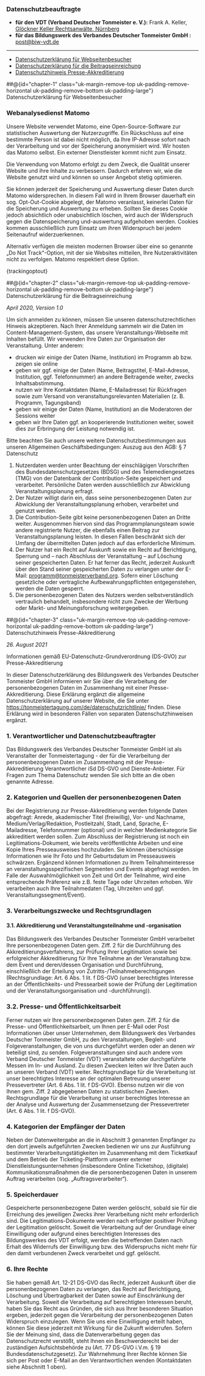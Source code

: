 ### Datenschutzbeauftragte
+ **für den VDT (Verband Deutscher Tonmeister e. V.):** Frank A. Keller, [Glöckner Keller Rechtsanwälte, Nürnberg](https://anwaelte-gkr.de/kontakt/)
+ **für das Bildungswerk des Verbandes Deutscher Tonmeister GmbH :** post@biw-vdt.de

--- 

+ [Datenschutzerklärung für Webseitenbesucher](#chapter-1)
+ [Datenschutzerklärung für die Beitragseinreichung](#chapter-2)
+ [Datenschutzhinweis Presse-Akkreditierung](#chapter-3)

##@{id="chapter-1" class="uk-margin-remove-top uk-padding-remove-horizontal uk-padding-remove-bottom uk-padding-large"} Datenschutzerklärung für Webseitenbesucher

### Webanalysedienst Matomo
Unsere Website verwendet Matomo, eine Open-Source-Software zur statistischen Auswertung der Nutzerzugriffe. Ein Rückschluss auf eine bestimmte Person ist dabei nicht möglich, da Ihre IP-Adresse sofort nach der Verarbeitung und vor der Speicherung anonymisiert wird. Wir hosten das Matomo selbst. Ein externer Dienstleister kommt nicht zum Einsatz.

Die Verwendung von Matomo erfolgt zu dem Zweck, die Qualität unserer Website und ihre Inhalte zu verbessern. Dadurch erfahren wir, wie die Website genutzt wird und können so unser Angebot stetig optimieren.

Sie können jederzeit der Speicherung und Auswertung dieser Daten durch Matomo widersprechen. In diesem Fall wird in Ihrem Browser dauerhaft ein sog. Opt-Out-Cookie abgelegt, der Matomo veranlasst, keinerlei Daten für die Speicherung und Auswertung zu erheben. Sollten Sie dieses Cookie jedoch absichtlich oder unabsichtlich löschen, wird auch der Widerspruch gegen die Datenspeicherung und-auswertung aufgehoben werden. Cookies kommen ausschließlich zum Einsatz um ihren Widerspruch bei jedem Seitenaufruf widerzuerkennen.

Alternativ verfügen die meisten modernen Browser über eine so genannte „Do Not Track“-Option, mit der sie Websites mitteilen, Ihre Nutzeraktivitäten nicht zu verfolgen. Matomo respektiert diese Option.

{trackingoptout}

##@{id="chapter-2" class="uk-margin-remove-top uk-padding-remove-horizontal uk-padding-remove-bottom uk-padding-large"} Datenschutzerklärung für die Beitragseinreichung

*April 2020, Version 1.0*

Um sich anmelden zu können, müssen Sie unseren datenschutzrechtlichen Hinweis akzeptieren. Nach Ihrer Anmeldung sammeln wir die Daten im Content-Management-System, das unsere Veranstaltungs-Webseite mit Inhalten befüllt. Wir verwenden Ihre Daten zur Organisation der Veranstaltung. 
Unter anderem:
+ drucken wir einige der Daten (Name, Institution) im Programm ab bzw. zeigen sie online
+ geben wir ggf. einige der Daten (Name, Beitragstitel, E-Mail-Adresse, Institution, ggf. Telefonnummer) an andere Beitragende weiter, zwecks Inhaltsabstimmung.
+ nutzen wir Ihre Kontaktdaten (Name, E-Mailadresse) für Rückfragen sowie zum Versand von veranstaltungsrelevanten Materialien (z. B. Programm, Tagungsband)
+ geben wir einige der Daten (Name, Institution) an die Moderatoren der Sessions weiter
+ geben wir Ihre Daten ggf. an kooperierende Institutionen weiter, soweit dies zur Erbringung der Leistung notwendig ist.

Bitte beachten Sie auch unsere weitere Datenschutzbestimmungen aus unseren Allgemeinen Geschäftsbedingungen:
Auszug aus den AGB: § 7 Datenschutz
1. Nutzerdaten werden unter Beachtung der einschlägigen Vorschriften des Bundesdatenschutzgesetzes (BDSG) und des Telemediengesetzes (TMG) von der Datenbank der Contribution-Seite gespeichert und verarbeitet. Persönliche Daten werden ausschließlich zur Abwicklung Veranstaltungsplanung erfragt.
2. Der Nutzer willigt darin ein, dass seine personenbezogenen Daten zur Abwicklung der Veranstaltungsplanung erhoben, verarbeitet und genutzt werden.
3. Die Contribution-Seite gibt keine personenbezogenen Daten an Dritte weiter. Ausgenommen hiervon sind das Programmplanungsteam sowie andere registrierte Nutzer, die ebenfalls einen Beitrag zur Veranstaltungsplanung leisten. In diesen Fällen beschränkt sich der Umfang der übermittelten Daten jedoch auf das erforderliche Minimum.
4. Der Nutzer hat ein Recht auf Auskunft sowie ein Recht auf Berichtigung, Sperrung und – nach Abschluss der Veranstaltung – auf Löschung seiner gespeicherten Daten. Er hat ferner das Recht, jederzeit Auskunft über den Stand seiner gespeicherten Daten zu verlangen unter der E-Mail: programm@tonmeisterverband.org. Sofern einer Löschung gesetzliche oder vertragliche Aufbewahrungspflichten entgegenstehen, werden die Daten gesperrt.
5. Die personenbezogenen Daten des Nutzers werden selbstverständlich vertraulich behandelt, insbesondere nicht zum Zwecke der Werbung oder Markt- und Meinungsforschung weitergegeben.

##@{id="chapter-3" class="uk-margin-remove-top uk-padding-remove-horizontal uk-padding-remove-bottom uk-padding-large"} Datenschutzhinweis Presse-Akkreditierung

*26. August 2021*

Informationen gemäß EU-Datenschutz-Grundverordnung (DS-GVO) zur Presse-Akkreditierung

In dieser Datenschutzerklärung des Bildungswerk des Verbandes Deutscher Tonmeister GmbH informieren wir Sie über die Verarbeitung der personenbezogenen Daten im Zusammenhang mit einer Presse-Akkreditierung. Diese Erklärung ergänzt die allgemeine Datenschutzerklärung auf unserer Website, die Sie unter https://tonmeistertagung.com/de/datenschutzrichtlinie/ finden. Diese Erklärung wird in besonderen Fällen von separaten Datenschutzhinweisen ergänzt.

### 1. Verantwortlicher und Datenschutzbeauftragter
Das Bildungswerk des Verbandes Deutscher Tonmeister GmbH ist als Veranstalter der Tonmeistertagung - der für die Verarbeitung der personenbezogenen Daten im Zusammenhang mit der Presse-Akkreditierung Verantwortlicher iSd DS-GVO und Dienste-Anbieter. Für Fragen zum Thema Datenschutz wenden Sie sich bitte an die oben genannte Adresse.

### 2. Kategorien und Quellen der personenbezogenen Daten

Bei der Registrierung zur Presse-Akkreditierung werden folgende Daten abgefragt: Anrede, akademischer Titel (freiwillig), Vor- und Nachname, Medium/Verlag/Redaktion, Postleitzahl, Stadt, Land, Sprache, E-Mailadresse, Telefonnummer (optional) und in welcher Medienkategorie Sie akkreditiert werden sollen. Zum Abschluss der Registrierung ist noch ein Legitimations-Dokument, wie bereits veröffentlichte Arbeiten und eine Kopie Ihres Presseausweises hochzuladen. Sie können überschüssige Informationen wie Ihr Foto und Ihr Geburtsdatum im Presseausweis schwärzen. 
Ergänzend können Informationen zu Ihrem Teilnahmeinteresse an veranstaltungsspezifischen Segmenten und Events abgefragt werden. Im Falle der Auswahlmöglichkeit von Zeit und Ort der Teilnahme, wird eine entsprechende Präferenz wie z.B. feste Tage oder Uhrzeiten erhoben. Wir verarbeiten auch Ihre Teilnahmedaten (Tag, Uhrzeiten und ggf. Veranstaltungssegment/Event).

### 3. Verarbeitungszwecke und Rechtsgrundlagen
#### 3.1. Akkreditierung und Veranstaltungsteilnahme und -organisation
Das Bildungswerk des Verbandes Deutscher Tonmeister GmbH verarbeitet Ihre personenbezogenen Daten gem. Ziff. 2 für die Durchführung des Akkreditierungsverfahrens, zur Prüfung Ihrer Legitimation sowie bei erfolgreicher Akkreditierung für Ihre Teilnahme an der Veranstaltung bzw. dem Event und deren/dessen Organisation und Durchführung, einschließlich der Erteilung von Zutritts-/Teilnahmeberechtigungen (Rechtsgrundlage: Art. 6 Abs. 1 lit. f DS-GVO (unser berechtigtes Interesse an der Öffentlichkeits- und Pressearbeit sowie der Prüfung der Legitimation und der Veranstaltungsorganisation und -durchführung)).

### 3.2. Presse- und Öffentlichkeitsarbeit
Ferner nutzen wir Ihre personenbezogenen Daten gem. Ziff. 2 für die Presse- und Öffentlichkeitsarbeit, um Ihnen per E-Mail oder Post Informationen über unser Unternehmen, dem Bildungswerk des Verbandes Deutscher Tonmeister GmbH, zu den Veranstaltungen, Begleit- und Folgeveranstaltungen, die von uns durchgeführt werden oder an denen wir beteiligt sind, zu senden. Folgeveranstaltungen sind auch andere vom Verband Deutscher Tonmeister (VDT) veranstaltete oder durchgeführte Messen im In- und Ausland. Zu diesen Zwecken leiten wir Ihre Daten auch an unseren Verband (VDT) weiter. Rechtsgrundlage für die Verarbeitung ist unser berechtigtes Interesse an der optimalen Betreuung unserer Pressevertreter (Art. 6 Abs. 1 lit. f DS-GVO).
Ebenso nutzen wir die von Ihnen gem. Ziff. 2 abgegebenen Daten zu statistischen Zwecken. Rechtsgrundlage für die Verarbeitung ist unser berechtigtes Interesse an der Analyse und Auswertung der Zusammensetzung der Pressevertreter (Art. 6 Abs. 1 lit. f DS-GVO).

### 4. Kategorien der Empfänger der Daten
Neben der Datenweitergabe an die in Abschnitt 3 genannten Empfänger zu den dort jeweils aufgeführten Zwecken bedienen wir uns zur Ausführung bestimmter Verarbeitungstätigkeiten im Zusammenhang mit dem Ticketkauf und dem Betrieb der Ticketing-Plattform unserer externer Dienstleistungsunternehmen (insbesondere Online Ticketshop, (digitale) Kommunikationsmaßnahmen die die personenbezogenen Daten in unserem Auftrag verarbeiten (sog. „Auftragsverarbeiter“).

### 5. Speicherdauer
Gespeicherte personenbezogene Daten werden gelöscht, sobald sie für die Erreichung des jeweiligen Zwecks ihrer Verarbeitung nicht mehr erforderlich sind. Die Legitimations-Dokumente werden nach erfolgter positiver Prüfung der Legitimation gelöscht. Soweit die Verarbeitung auf der Grundlage einer Einwilligung oder aufgrund eines berechtigten Interesses des Bildungswerkes des VDT erfolgt, werden die betreffenden Daten nach Erhalt des Widerrufs der Einwilligung bzw. des Widerspruchs nicht mehr für den damit verbundenen Zweck verarbeitet und ggf. gelöscht.

### 6. Ihre Rechte
Sie haben gemäß Art. 12-21 DS-GVO das Recht, jederzeit Auskunft über die personenbezogenen Daten zu verlangen, das Recht auf Berichtigung, Löschung und Übertragbarkeit der Daten sowie auf Einschränkung der Verarbeitung. Soweit die Verarbeitung auf berechtigten Interessen beruht, haben Sie das Recht aus Gründen, die sich aus Ihrer besonderen Situation ergeben, jederzeit gegen die Verarbeitung der personenbezogenen Daten Widerspruch einzulegen. Wenn Sie uns eine Einwilligung erteilt haben, können Sie diese jederzeit mit Wirkung für die Zukunft widerrufen. Sofern Sie der Meinung sind, dass die Datenverarbeitung gegen das Datenschutzrecht verstößt, steht Ihnen ein Beschwerderecht bei der zuständigen Aufsichtsbehörde zu (Art. 77 DS-GVO i.V.m. § 19 Bundesdatenschutzgesetz). Zur Wahrnehmung Ihrer Rechte können Sie sich per Post oder E-Mail an den Verantwortlichen wenden (Kontaktdaten siehe Abschnitt 1 oben).